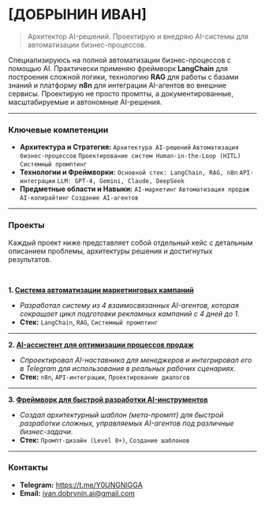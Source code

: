 # [ДОБРЫНИН ИВАН]
> Архитектор AI-решений. Проектирую и внедряю AI-системы для автоматизации бизнес-процессов.

Специализируюсь на полной автоматизации бизнес-процессов с помощью AI. Практически применяю фреймворк **LangChain** для построения сложной логики, технологию **RAG** для работы с базами знаний и платформу **n8n** для интеграции AI-агентов во внешние сервисы. Проектирую не просто промпты, а документированные, масштабируемые и автономные AI-решения.

---

###  Ключевые компетенции

* **Архитектура и Стратегия:** `Архитектура AI-решений` `Автоматизация бизнес-процессов` `Проектирование систем Human-in-the-Loop (HITL)` `Системный промптинг`
* **Технологии и Фреймворки:** `Основной стек: LangChain, RAG, n8n` `API-интеграции` `LLM: GPT-4, Gemini, Claude, DeepSeek`
* **Предметные области и Навыки:** `AI-маркетинг` `Автоматизация продаж` `AI-копирайтинг` `Создание AI-агентов`

---

### Проекты

Каждый проект ниже представляет собой отдельный кейс с детальным описанием проблемы, архитектуры решения и достигнутых результатов.

<br>

**1. [Система автоматизации маркетинговых кампаний](./project-01-marketing-automation/README.md)**
* *Разработал систему из 4 взаимосвязанных AI-агентов, которая сокращает цикл подготовки рекламных кампаний с 4 дней до 1.*
* **Стек:** `LangChain`, `RAG`, `Системный промптинг`

---

**2. [AI-ассистент для оптимизации процессов продаж](./project-02-sales-assistant/README.md)**
* *Спроектировал AI-наставника для менеджеров и интегрировал его в Telegram для использования в реальных рабочих сценариях.*
* **Стек:** `n8n`, `API-интеграции`, `Проектирование диалогов`

---

**3. [Фреймворк для быстрой разработки AI-инструментов](./project-03-meta-prompts/README.md)**
* *Создал архитектурный шаблон (мета-промпт) для быстрой разработки сложных, управляемых AI-агентов под различные бизнес-задачи.*
* **Стек:** `Промпт-дизайн (Level 8+)`, `Создание шаблонов`

---

### Контакты

* **Telegram:** https://t.me/Y0UNGNIGGA
* **Email:** ivan.dobrynin.ai@gmail.com
